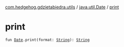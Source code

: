 [com.hedgehog.gdzietabiedra.utils](../index.md) / [java.util.Date](index.md) / [print](./print.md)

# print

`fun `[`Date`](https://developer.android.com/reference/java/util/Date.html)`.print(format: `[`String`](https://kotlinlang.org/api/latest/jvm/stdlib/kotlin/-string/index.html)`): `[`String`](https://kotlinlang.org/api/latest/jvm/stdlib/kotlin/-string/index.html)